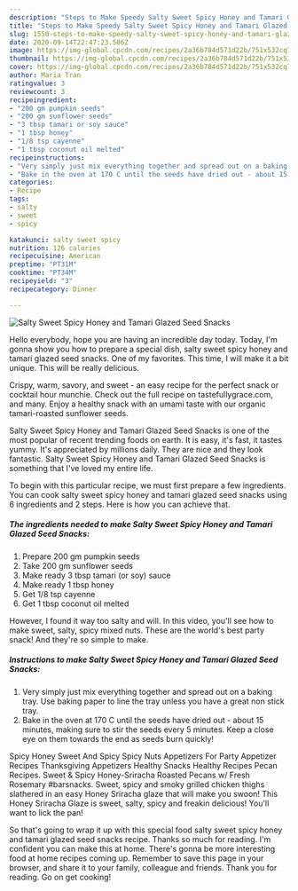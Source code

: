 ```yaml
---
description: "Steps to Make Speedy Salty Sweet Spicy Honey and Tamari Glazed Seed Snacks"
title: "Steps to Make Speedy Salty Sweet Spicy Honey and Tamari Glazed Seed Snacks"
slug: 1550-steps-to-make-speedy-salty-sweet-spicy-honey-and-tamari-glazed-seed-snacks
date: 2020-09-14T22:47:23.506Z
image: https://img-global.cpcdn.com/recipes/2a36b784d571d22b/751x532cq70/salty-sweet-spicy-honey-and-tamari-glazed-seed-snacks-recipe-main-photo.jpg
thumbnail: https://img-global.cpcdn.com/recipes/2a36b784d571d22b/751x532cq70/salty-sweet-spicy-honey-and-tamari-glazed-seed-snacks-recipe-main-photo.jpg
cover: https://img-global.cpcdn.com/recipes/2a36b784d571d22b/751x532cq70/salty-sweet-spicy-honey-and-tamari-glazed-seed-snacks-recipe-main-photo.jpg
author: Maria Tran
ratingvalue: 3
reviewcount: 3
recipeingredient:
- "200 gm pumpkin seeds"
- "200 gm sunflower seeds"
- "3 tbsp tamari or soy sauce"
- "1 tbsp honey"
- "1/8 tsp cayenne"
- "1 tbsp coconut oil melted"
recipeinstructions:
- "Very simply just mix everything together and spread out on a baking tray. Use baking paper to line the tray unless you have a great non stick tray."
- "Bake in the oven at 170 C until the seeds have dried out - about 15 minutes, making sure to stir the seeds every 5 minutes. Keep a close eye on them towards the end as seeds burn quickly!"
categories:
- Recipe
tags:
- salty
- sweet
- spicy

katakunci: salty sweet spicy 
nutrition: 126 calories
recipecuisine: American
preptime: "PT31M"
cooktime: "PT34M"
recipeyield: "3"
recipecategory: Dinner

---
```



![Salty Sweet Spicy Honey and Tamari Glazed Seed Snacks](https://img-global.cpcdn.com/recipes/2a36b784d571d22b/751x532cq70/salty-sweet-spicy-honey-and-tamari-glazed-seed-snacks-recipe-main-photo.jpg)

Hello everybody, hope you are having an incredible day today. Today, I'm gonna show you how to prepare a special dish, salty sweet spicy honey and tamari glazed seed snacks. One of my favorites. This time, I will make it a bit unique. This will be really delicious.

Crispy, warm, savory, and sweet - an easy recipe for the perfect snack or cocktail hour munchie. Check out the full recipe on tastefullygrace.com, and many. Enjoy a healthy snack with an umami taste with our organic tamari-roasted sunflower seeds.

Salty Sweet Spicy Honey and Tamari Glazed Seed Snacks is one of the most popular of recent trending foods on earth. It is easy, it's fast, it tastes yummy. It's appreciated by millions daily. They are nice and they look fantastic. Salty Sweet Spicy Honey and Tamari Glazed Seed Snacks is something that I've loved my entire life.


To begin with this particular recipe, we must first prepare a few ingredients. You can cook salty sweet spicy honey and tamari glazed seed snacks using 6 ingredients and 2 steps. Here is how you can achieve that.

<!--inarticleads1-->

##### The ingredients needed to make Salty Sweet Spicy Honey and Tamari Glazed Seed Snacks:

1. Prepare 200 gm pumpkin seeds
1. Take 200 gm sunflower seeds
1. Make ready 3 tbsp tamari (or soy) sauce
1. Make ready 1 tbsp honey
1. Get 1/8 tsp cayenne
1. Get 1 tbsp coconut oil melted


However, I found it way too salty and will. In this video, you&#39;ll see how to make sweet, salty, spicy mixed nuts. These are the world&#39;s best party snack! And they&#39;re so simple to make. 

<!--inarticleads2-->

##### Instructions to make Salty Sweet Spicy Honey and Tamari Glazed Seed Snacks:

1. Very simply just mix everything together and spread out on a baking tray. Use baking paper to line the tray unless you have a great non stick tray.
1. Bake in the oven at 170 C until the seeds have dried out - about 15 minutes, making sure to stir the seeds every 5 minutes. Keep a close eye on them towards the end as seeds burn quickly!


Spicy Honey Sweet And Spicy Spicy Nuts Appetizers For Party Appetizer Recipes Thanksgiving Appetizers Healthy Snacks Healthy Recipes Pecan Recipes. Sweet &amp; Spicy Honey-Sriracha Roasted Pecans w/ Fresh Rosemary #barsnacks. Sweet, spicy and smoky grilled chicken thighs slathered in an easy Honey Sriracha glaze that will make you swoon! This Honey Sriracha Glaze is sweet, salty, spicy and freakin delicious! You&#39;ll want to lick the pan! 

So that's going to wrap it up with this special food salty sweet spicy honey and tamari glazed seed snacks recipe. Thanks so much for reading. I'm confident you can make this at home. There's gonna be more interesting food at home recipes coming up. Remember to save this page in your browser, and share it to your family, colleague and friends. Thank you for reading. Go on get cooking!
